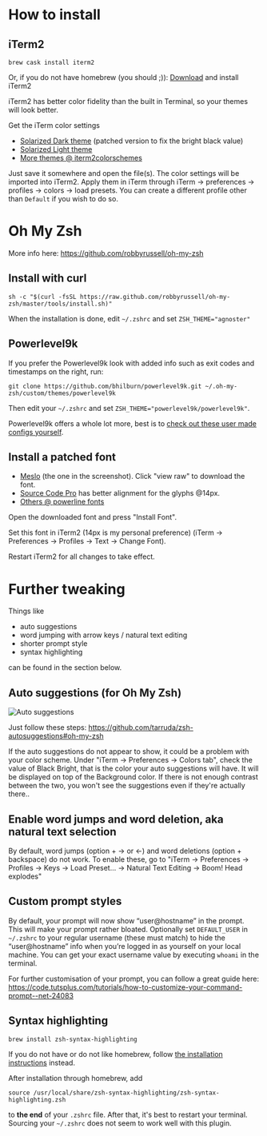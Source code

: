 # How to install

## iTerm2

    brew cask install iterm2
    
Or, if you do not have homebrew (you should ;)): [Download](http://www.iterm2.com/downloads.html) and install iTerm2 

iTerm2 has better color fidelity than the built in Terminal, so your themes will look better.
    
Get the iTerm color settings

- [Solarized Dark theme](https://raw.githubusercontent.com/mbadolato/iTerm2-Color-Schemes/master/schemes/Solarized%20Dark%20-%20Patched.itermcolors) (patched version to fix the bright black value)
- [Solarized Light theme](https://raw.githubusercontent.com/altercation/solarized/master/iterm2-colors-solarized/Solarized%20Light.itermcolors)
- [More themes @ iterm2colorschemes](http://iterm2colorschemes.com/)
    
Just save it somewhere and open the file(s). The color settings will be imported into iTerm2. Apply them in iTerm through iTerm → preferences → profiles → colors → load presets. You can create a different profile other than `Default` if you wish to do so.

# Oh My Zsh 

More info here: https://github.com/robbyrussell/oh-my-zsh

## Install with curl
    
    sh -c "$(curl -fsSL https://raw.github.com/robbyrussell/oh-my-zsh/master/tools/install.sh)"
    
When the installation is done, edit `~/.zshrc` and set `ZSH_THEME="agnoster"`

## Powerlevel9k

If you prefer the Powerlevel9k look with added info such as exit codes and timestamps on the right, run:

    git clone https://github.com/bhilburn/powerlevel9k.git ~/.oh-my-zsh/custom/themes/powerlevel9k

Then edit your `~/.zshrc` and set `ZSH_THEME="powerlevel9k/powerlevel9k"`.

Powerlevel9k offers a whole lot more, best is to [check out these user made configs yourself](https://github.com/bhilburn/powerlevel9k/wiki/Show-Off-Your-Config).

## Install a patched font

- [Meslo](https://github.com/powerline/fonts/blob/master/Meslo%20Slashed/Meslo%20LG%20M%20Regular%20for%20Powerline.ttf) (the one in the screenshot). Click "view raw" to download the font.
- [Source Code Pro](https://github.com/powerline/fonts/blob/master/SourceCodePro/Sauce%20Code%20Powerline%20Regular.otf) has better alignment for the glyphs @14px.
- [Others @ powerline fonts](https://github.com/powerline/fonts)
    
Open the downloaded font and press "Install Font".

Set this font in iTerm2 (14px is my personal preference) (iTerm → Preferences → Profiles → Text → Change Font).

Restart iTerm2 for all changes to take effect.

# Further tweaking

Things like

- auto suggestions
- word jumping with arrow keys / natural text editing
- shorter prompt style
- syntax highlighting

can be found in the section below.

## Auto suggestions (for Oh My Zsh)

![Auto suggestions](http://i66.tinypic.com/b5i9dv.png)

Just follow these steps: https://github.com/tarruda/zsh-autosuggestions#oh-my-zsh

If the auto suggestions do not appear to show, it could be a problem with your color scheme. Under "iTerm → Preferences → Colors tab", check the value of Black Bright, that is the color your auto suggestions will have. It will be displayed on top of the Background color. If there is not enough contrast between the two, you won't see the suggestions even if they're actually there..

## Enable word jumps and word deletion, aka natural text selection

By default, word jumps (option + → or ←) and word deletions (option + backspace) do not work. To enable these, go to "iTerm → Preferences → Profiles → Keys → Load Preset... → Natural Text Editing → Boom! Head explodes"

## Custom prompt styles

By default, your prompt will now show “user@hostname” in the prompt. This will make your prompt rather bloated. Optionally set `DEFAULT_USER` in `~/.zshrc` to your regular username (these must match) to hide the “user@hostname” info when you’re logged in as yourself on your local machine. You can get your exact username value by executing `whoami` in the terminal.

For further customisation of your prompt, you can follow a great guide here: https://code.tutsplus.com/tutorials/how-to-customize-your-command-prompt--net-24083

## Syntax highlighting

```
brew install zsh-syntax-highlighting
```

If you do not have or do not like homebrew, follow [the installation instructions](https://github.com/zsh-users/zsh-syntax-highlighting/blob/master/INSTALL.md) instead.

After installation through homebrew, add

```
source /usr/local/share/zsh-syntax-highlighting/zsh-syntax-highlighting.zsh
```

to **the end** of your `.zshrc` file. After that, it's best to restart your terminal. Sourcing your `~/.zshrc` does not seem to work well with this plugin.